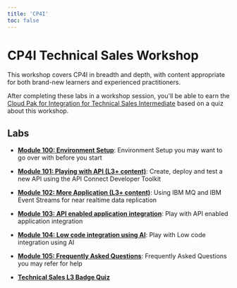 ```yaml
---
title: 'CP4I'
toc: false
---
```


# CP4I Technical Sales Workshop

This workshop covers CP4I in breadth and depth, with content appropriate for both brand-new learners and experienced practitioners.

After completing these labs in a workshop session, you'll be able to earn the [Cloud Pak for Integration for Technical Sales Intermediate](https://www.credly.com/org/ibm/badge/instana-by-ibm-technical-sales-intermediate) based on a quiz about this workshop.

## Labs

- **[Module 100: Environment Setup](/cp4i/100)**: Environment Setup you may want to go over with before you start

- **[Module 101: Playing with API (L3+ content)](/cp4i/101)**: Create, deploy and test a new API using the API Connect Developer Toolkit

- **[Module 102: More Application (L3+ content)](/cp4i/102)**: Using IBM MQ and IBM Event Streams for near realtime data replication

- **[Module 103: API enabled application integration](/cp4i/103)**: Play with API enabled application integration

- **[Module 104: Low code integration using AI](/cp4i/104)**: Play with Low code integration using AI

- **[Module 105: Frequently Asked Questions](/cp4i/105)**: Frequently Asked Questions you may refer for help

- **[Technical Sales L3 Badge Quiz](https://learn.ibm.com/mod/quiz/view.php?id=206800)**

